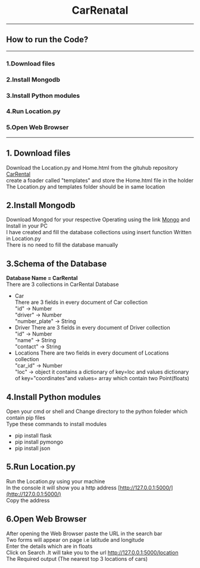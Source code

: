 # <h1 align="center"> CarRenatal</h1>
---
## How to run the Code?
---
### 1.Download files
### 2.Install Mongodb
### 3.Install Python modules
### 4.Run Location.py
### 5.Open Web Browser
---
## 1. Download files
 Download the Location.py and Home.html from the gituhub repository [CarRental](https://github.com/Gangadhar454/CarRental) <br />
 create a foader called "templates" and store the Home.html file in the holder<br />
 The Location.py and templates folder should be in same location
## 2.Install Mongodb
 Download Mongod for your respective Operating using the link [Mongo](https://www.mongodb.com/try/download/community) and Install in your PC <br />
I have created and fill the database collections using insert function Written in Location.py<br />
There is no need to fill the database manually
## 3.Schema of the Database
**Database Name = CarRental** <br />
There are 3 collections in CarRental Database <br />
* Car <br />
There are 3 fields in every document of Car collection <br />
"id" -> Number <br />
"driver" -> Number <br />
"number_plate" -> String <br />
* Driver
There are 3 fields in every document of Driver collection <br />
"id" -> Number <br />
"name" -> String <br />
"contact" -> String <br />
* Locations
There are two fields in every document of Locations collection <br />
"car_id" -> Number <br />
"loc" -> object it contains a dictionary of key=loc and values dictionary of key="coordinates"and values= array which contain two Point(floats) <br />

## 4.Install Python modules
Open your cmd or shell and Change directory to the python foleder which contain pip files <br />
Type these commands to install modules
* pip install flask
* pip install pymongo
* pip install json

## 5.Run Location.py
   Run the Location.py using your machine <br />
   In the console it will show you a http address [http://127.0.0.1:5000/](http://127.0.0.1:5000/)<br />
   Copy the address
## 6.Open Web Browser
   After opening the Web Browser paste the URL in the search bar <br />
   Two forms will appear on page i.e latitude and longitude <br />
   Enter the details which are in floats<br />
   Click on Search .It will take you to the url http://127.0.0.1:5000/location <br />
   The Required output (The nearest top 3 locations of cars)
   
   
   

 
 
 
